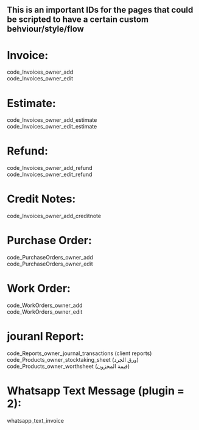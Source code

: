 
## **This is an important IDs for the pages that could be scripted to have a certain custom behviour/style/flow**

# Invoice: 
code_Invoices_owner_add \
code_Invoices_owner_edit

# Estimate:
code_Invoices_owner_add_estimate \
code_Invoices_owner_edit_estimate

# Refund:
code_Invoices_owner_add_refund \
code_Invoices_owner_edit_refund

# Credit Notes:
code_Invoices_owner_add_creditnote

# Purchase Order:
code_PurchaseOrders_owner_add \
code_PurchaseOrders_owner_edit

# Work Order:
code_WorkOrders_owner_add \
code_WorkOrders_owner_edit


# jouranl Report:
code_Reports_owner_journal_transactions (client reports) \
code_Products_owner_stocktaking_sheet (ورق الجرد) \
code_Products_owner_worthsheet (قيمة المخزون)

# Whatsapp Text Message (plugin = 2):
whatsapp_text_invoice

